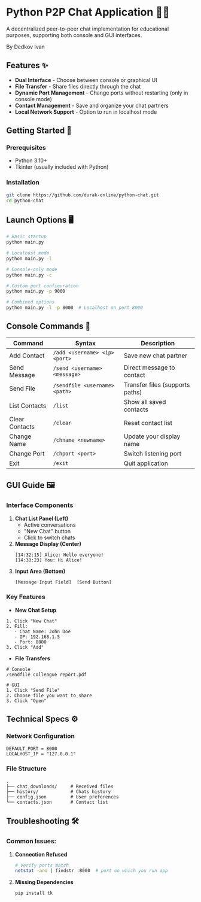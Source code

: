 # Python P2P Chat Application 🐍💬

A decentralized peer-to-peer chat implementation for educational purposes, supporting both console and GUI interfaces.

By Dedkov Ivan


## Features ✨
- **Dual Interface** - Choose between console or graphical UI
- **File Transfer** - Share files directly through the chat
- **Dynamic Port Management** - Change ports without restarting (only in console mode)
- **Contact Management** - Save and organize your chat partners
- **Local Network Support** - Option to run in localhost mode

## Getting Started 🚀

### Prerequisites
- Python 3.10+
- Tkinter (usually included with Python)

### Installation
```bash
git clone https://github.com/durak-online/python-chat.git
cd python-chat
```

## Launch Options 🖥️
```bash
# Basic startup
python main.py

# Localhost mode
python main.py -l

# Console-only mode
python main.py -c

# Custom port configuration
python main.py -p 9000

# Combined options
python main.py -l -p 8000  # Localhost on port 8000
```

## Console Commands 🔧
| Command        | Syntax                            | Description                     |
|----------------|-----------------------------------|---------------------------------|
| Add Contact    | ```/add <username> <ip> <port>``` | Save new chat partner           |
| Send Message   | ```/send <username> <message>```  | Direct message to contact       |
| Send File      | ```/sendfile <username> <path>``` | Transfer files (supports paths) |
| List Contacts  | ```/list```                       | Show all saved contacts         |                                 |
| Clear Contacts | ```/clear```                      | Reset contact list              |                                 |
| Change Name    | ```/chname <newname>```           | Update your display name        |                                 |
| Change Port    | ```/chport <port>```              | Switch listening port           |
| Exit           | ```/exit```                       | Quit application                |

## GUI Guide 🖼️
### Interface Components

1. **Chat List Panel (Left)**
   - Active conversations
   - "New Chat" button
   - Click to switch chats
2. **Message Display (Center)**
    ```plaintext
    [14:32:15] Alice: Hello everyone!
    [14:33:23] You: Hi Alice!
    ```
3. **Input Area (Bottom)**
    ```plaintext
    [Message Input Field]  [Send Button]
    ```

    

### Key Features

- **New Chat Setup**
```plaintext
1. Click "New Chat"
2. Fill:
   - Chat Name: John Doe
   - IP: 192.168.1.5
   - Port: 8000
3. Click "Add"
```


- **File Transfers**
```
# Console
/sendfile colleague report.pdf

# GUI
1. Click "Send File"
2. Choose file you want to share
3. Click "Open"
```

## Technical Specs ⚙️
### Network Configuration
```plaintext
DEFAULT_PORT = 8000
LOCALHOST_IP = "127.0.0.1"
```

### File Structure
```plaintext
.
├── chat_downloads/     # Received files
├── history/            # Chats history
├── config.json         # User preferences
└── contacts.json       # Contact list
```
## Troubleshooting 🛠️

### Common Issues:

1. **Connection Refused**
    ```bash
    # Verify ports match
    netstat -ano | findstr :8000  # port on which you run app
    ```
2. **Missing Dependencies**
    ```bash
    pip install tk
    ```